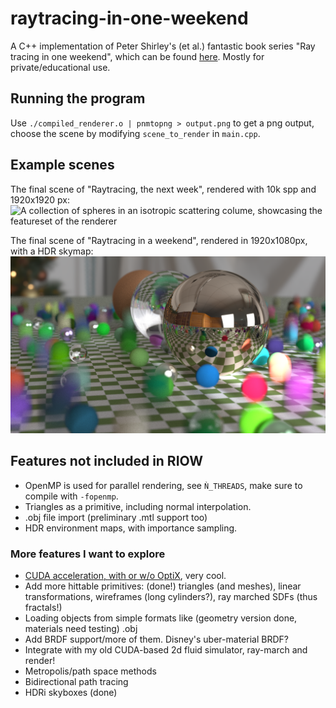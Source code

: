 # raytracing-in-one-weekend
A C++ implementation of Peter Shirley's (et al.) fantastic book series "Ray tracing in one weekend", which can be found [here](https://raytracing.github.io/). Mostly for private/educational use.

## Running the program
Use `./compiled_renderer.o | pnmtopng > output.png` to get a png output, choose the scene by modifying `scene_to_render` in `main.cpp`.

## Example scenes
The final scene of "Raytracing, the next week", rendered with 10k spp and 1920x1920 px:
![A collection of spheres in an isotropic scattering colume, showcasing the featureset of the renderer](./riow_a_week.png)

The final scene of "Raytracing in a weekend", rendered in 1920x1080px, with a HDR skymap:
![A collection of spheres bouncing up and down on a checkered plane](./riow_weekend_hdr.png)

## Features not included in RIOW
* OpenMP is used for parallel rendering, see `Ǹ_THREADS`, make sure to compile with `-fopenmp`.
* Triangles as a primitive, including normal interpolation.
* .obj file import (preliminary .mtl support too)
* HDR environment maps, with importance sampling.

### More features I want to explore
* [CUDA acceleration, with or w/o OptiX](https://developer.nvidia.com/blog/accelerated-ray-tracing-cuda/), very cool.
* Add more hittable primitives: (done!) triangles (and meshes), linear transformations, wireframes (long cylinders?), ray marched SDFs (thus fractals!)
* Loading objects from simple formats like (geometry version done, materials need testing) .obj
* Add BRDF support/more of them. Disney's uber-material BRDF?
* Integrate with my old CUDA-based 2d fluid simulator, ray-march and render!
* Metropolis/path space methods
* Bidirectional path tracing
* HDRi skyboxes (done)


